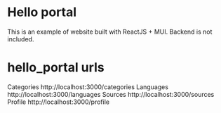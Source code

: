 # Hello portal

This is an example of website built with ReactJS + MUI.
Backend is not included.

# hello_portal urls

Categories http://localhost:3000/categories
Languages http://localhost:3000/languages
Sources http://localhost:3000/sources
Profile http://localhost:3000/profile
